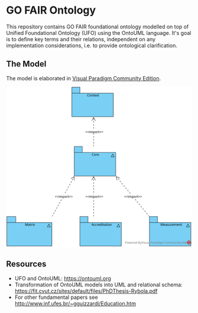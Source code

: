 # GO FAIR Ontology

This repository contains GO FAIR foundational ontology modelled on top of Unified Foundational Ontology (UFO) using the OntoUML language.
It's goal is to define key terms and their relations, independent on any implementation considerations, i.e. to provide ontological clarification.

## The Model

The model is elaborated in [Visual Paradigm Community Edition](https://www.visual-paradigm.com/editions/community/).

![Structure](https://github.com/go-fair-ins/GO-FAIR-Ontology/blob/master/Diagrams/Structure.svg)

## Resources

- UFO and OntoUML: https://ontouml.org
- Transformation of OntoUML models into UML and relational schema: https://fit.cvut.cz/sites/default/files/PhDThesis-Rybola.pdf
- For other fundamental papers see http://www.inf.ufes.br/~gguizzardi/Education.htm

